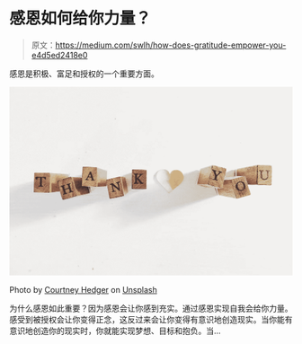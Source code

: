 # 感恩如何给你力量？

> 原文：<https://medium.com/swlh/how-does-gratitude-empower-you-e4d5ed2418e0>

感恩是积极、富足和授权的一个重要方面。

![](img/4d411e834813a365a643618dbddfe53b.png)

Photo by [Courtney Hedger](https://unsplash.com/@cmhedger?utm_source=unsplash&utm_medium=referral&utm_content=creditCopyText) on [Unsplash](https://unsplash.com/search/photos/gratitude?utm_source=unsplash&utm_medium=referral&utm_content=creditCopyText)

为什么感恩如此重要？因为感恩会让你感到充实。通过感恩实现自我会给你力量。感受到被授权会让你变得正念，这反过来会让你变得有意识地创造现实。当你能有意识地创造你的现实时，你就能实现梦想、目标和抱负。当…